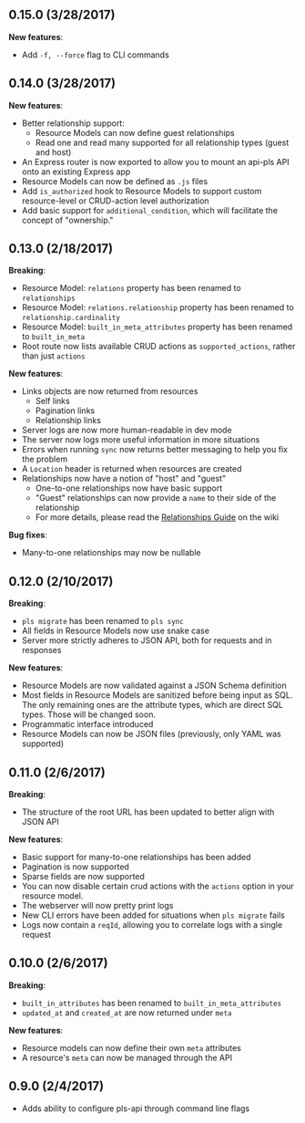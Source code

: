 ## 0.15.0 (3/28/2017)

**New features**:

- Add `-f, --force` flag to CLI commands

## 0.14.0 (3/28/2017)

**New features**:

- Better relationship support:
  - Resource Models can now define guest relationships
  - Read one and read many supported for all relationship types (guest and host)
- An Express router is now exported to allow you to mount an api-pls API onto
  an existing Express app
- Resource Models can now be defined as `.js` files
- Add `is_authorized` hook to Resource Models to support custom resource-level
  or CRUD-action level authorization
- Add basic support for `additional_condition`, which will facilitate
  the concept of "ownership."

## 0.13.0 (2/18/2017)

**Breaking**:

- Resource Model: `relations` property has been renamed to `relationships`
- Resource Model: `relations.relationship` property has been renamed to `relationship.cardinality`
- Resource Model: `built_in_meta_attributes` property has been renamed to `built_in_meta`
- Root route now lists available CRUD actions as `supported_actions`, rather than just `actions`

**New features**:

- Links objects are now returned from resources
  - Self links
  - Pagination links
  - Relationship links
- Server logs are now more human-readable in dev mode
- The server now logs more useful information in more situations
- Errors when running `sync` now returns better messaging to help you fix the problem
- A `Location` header is returned when resources are created
- Relationships now have a notion of "host" and "guest"
  - One-to-one relationships now have basic support
  - "Guest" relationships can now provide a `name` to their side of the relationship
  - For more details, please read the [Relationships Guide](https://github.com/jmeas/api-pls/wiki/Relationships) on the wiki

**Bug fixes**:

- Many-to-one relationships may now be nullable

## 0.12.0 (2/10/2017)

**Breaking**:

- `pls migrate` has been renamed to `pls sync`
- All fields in Resource Models now use snake case
- Server more strictly adheres to JSON API, both for requests and in responses

**New features**:

- Resource Models are now validated against a JSON Schema definition
- Most fields in Resource Models are sanitized before being input as SQL. The
  only remaining ones are the attribute types, which are direct SQL types. Those
  will be changed soon.
- Programmatic interface introduced
- Resource Models can now be JSON files (previously, only YAML was supported)

## 0.11.0 (2/6/2017)

**Breaking**:

- The structure of the root URL has been updated to better align with JSON API

**New features**:

- Basic support for many-to-one relationships has been added
- Pagination is now supported
- Sparse fields are now supported
- You can now disable certain crud actions with the `actions` option in
  your resource model.
- The webserver will now pretty print logs
- New CLI errors have been added for situations when `pls migrate` fails
- Logs now contain a `reqId`, allowing you to correlate logs with a single
  request

## 0.10.0 (2/6/2017)

**Breaking**:

- `built_in_attributes` has been renamed to `built_in_meta_attributes`
- `updated_at` and `created_at` are now returned under `meta`

**New features**:

- Resource models can now define their own `meta` attributes
- A resource's `meta` can now be managed through the API

## 0.9.0 (2/4/2017)

- Adds ability to configure pls-api through command line flags
